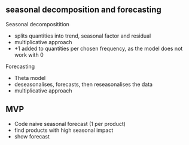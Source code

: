 ## seasonal decomposition and forecasting
Seasonal decompositition 
* splits quantities into trend, seasonal factor and residual
* multiplicative approach
* +1 added to quantities per chosen frequency, as the model does not work with 0

Forecasting
* Theta model
* deseasonalises, forecasts, then reseasonalises the data
* multiplicative approach

## MVP
* Code naive seasonal forecast (1 per product)
* find products with high seasonal impact 
* show forecast